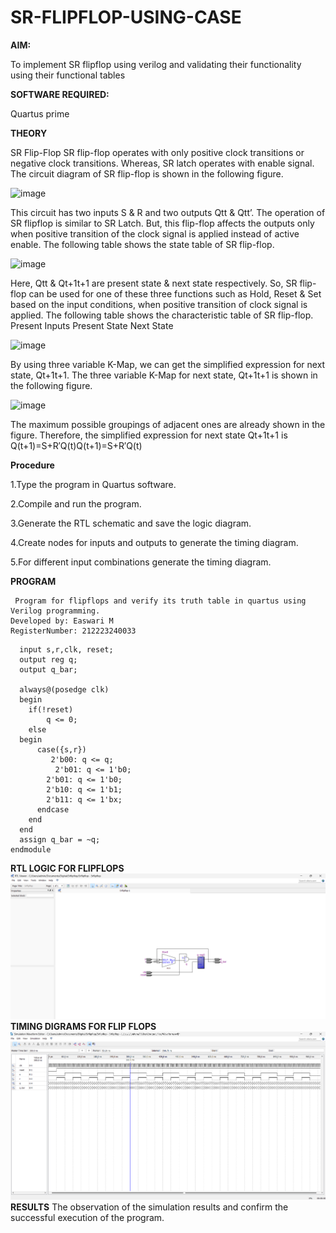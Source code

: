 # SR-FLIPFLOP-USING-CASE

**AIM:**

To implement  SR flipflop using verilog and validating their functionality using their functional tables

**SOFTWARE REQUIRED:**

Quartus prime

**THEORY**

SR Flip-Flop SR flip-flop operates with only positive clock transitions or negative clock transitions. Whereas, SR latch operates with enable signal. The circuit diagram of SR flip-flop is shown in the following figure.

![image](https://github.com/naavaneetha/SR-FLIPFLOP-USING-CASE/assets/154305477/0f710028-ad52-4d3e-9276-8714cf023a25)

 
This circuit has two inputs S & R and two outputs Qtt & Qtt’. The operation of SR flipflop is similar to SR Latch. But, this flip-flop affects the outputs only when positive transition of the clock signal is applied instead of active enable. The following table shows the state table of SR flip-flop.

![image](https://github.com/naavaneetha/SR-FLIPFLOP-USING-CASE/assets/154305477/dabfc4f4-87e3-4cbc-9472-f89ee1b5ed30)

 
Here, Qtt & Qt+1t+1 are present state & next state respectively. So, SR flip-flop can be used for one of these three functions such as Hold, Reset & Set based on the input conditions, when positive transition of clock signal is applied. The following table shows the characteristic table of SR flip-flop. Present Inputs Present State Next State

![image](https://github.com/naavaneetha/SR-FLIPFLOP-USING-CASE/assets/154305477/dd90d16c-aec5-4290-a586-e2346b1e9eb5)

 
By using three variable K-Map, we can get the simplified expression for next state, Qt+1t+1. The three variable K-Map for next state, Qt+1t+1 is shown in the following figure.

![image](https://github.com/naavaneetha/SR-FLIPFLOP-USING-CASE/assets/154305477/473efad6-d70b-4ca7-aeb7-898bbfca319f)

 
The maximum possible groupings of adjacent ones are already shown in the figure. Therefore, the simplified expression for next state Qt+1t+1 is Q(t+1)=S+R′Q(t)Q(t+1)=S+R′Q(t)

**Procedure**

1.Type the program in Quartus software.

2.Compile and run the program.

3.Generate the RTL schematic and save the logic diagram.

4.Create nodes for inputs and outputs to generate the timing diagram.

5.For different input combinations generate the timing diagram.

**PROGRAM**
```
 Program for flipflops and verify its truth table in quartus using Verilog programming.
Developed by: Easwari M
RegisterNumber: 212223240033
```
```module Srflipflop(q, q_bar, s,r, clk, reset); 
  input s,r,clk, reset;
  output reg q;
  output q_bar;
 
  always@(posedge clk) 
  begin 
    if(!reset)       
	    q <= 0;
    else 
  begin
      case({s,r})       
	     2'b00: q <= q;    
		  2'b01: q <= 1'b0;	
        2'b01: q <= 1'b0;	
        2'b10: q <= 1'b1;	
        2'b11: q <= 1'bx;			  					 
      endcase
    end
  end
  assign q_bar = ~q;
endmodule
```
**RTL LOGIC FOR FLIPFLOPS**
![alt text](image.png)
**TIMING DIGRAMS FOR FLIP FLOPS**
![alt text](image-1.png)
**RESULTS**
The observation of the simulation results and confirm the successful execution of the program.